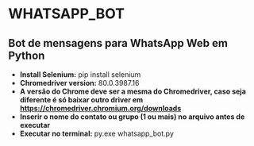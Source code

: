 # WHATSAPP_BOT
Bot de mensagens para WhatsApp Web em Python
--------------------------------------------
- **Install Selenium:** pip install selenium  
- **Chromedriver version:** 80.0.3987.16  
- **A versão do Chrome deve ser a mesma do Chromedriver, caso seja diferente é só baixar outro driver em https://chromedriver.chromium.org/downloads </br>**
- **Inserir o nome do contato ou grupo (1 ou mais) no arquivo antes de executar**
- **Executar no terminal:** py.exe whatsapp_bot.py
